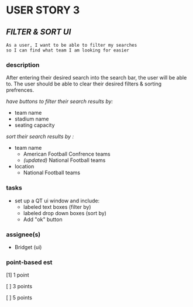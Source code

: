 # USER STORY 3

## *FILTER & SORT UI*
    As a user, I want to be able to filter my searches
    so I can find what team I am looking for easier

### description
After entering their desired search into the search bar, the user will be able to. The user should be able to clear their desired filters & sorting prefrences.

*have buttons to filter their search results by:*
+ team name
+ stadium name
+ seating capacity

*sort their search results by :*
+ team name 
    + American Football Confrence teams
    + *(updated)* National Football teams
+ location
    + National Football teams

### tasks
+ set up a QT ui window and include:
    + labeled text boxes (filter by)
    + labeled drop down boxes (sort by)
    + Add "ok" button


### assignee(s)
+ Bridget (ui)


### point-based est
[1] 1 point

[ ] 3 points

[ ] 5 points
